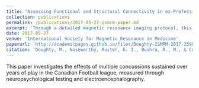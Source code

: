 ```yaml
---
title: "Assessing Functional and Structural Connectivity in ex-Professional Athletes"
collection: publications
permalink: /publications/2017-05-27-ismrm-paper.md
excerpt: 'Through a detailed magnetic resonance imaging protocol, this work investigates the consequences of sports-related concussions on long-term brain health.'
date: 2017-05-27
venue: 'International Society for Magnetic Resonance in Medicine'
paperurl: 'http://academicpages.github.io/files/Doughty-ISMRM-2017-2399.pdf'
citation: 'Doughty, M., Noseworthy, Ruiter, K. I., Boshra, R., M., & Connolly, J. F. (2017). &quot;Assessing Functional and Structural Connectivity in ex-Professional Athletes.&quot; <i>ISMRM</i>.'
---
```

This paper investigates the effects of multiple concussions sustained over years of play in the Canadian Football league, measured through neuropsychological testing and electroencephalography.